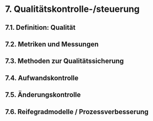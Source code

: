 # 7. Qualitätskontrolle-/steuerung
## 7.1. Definition: Qualität
## 7.2. Metriken und Messungen
## 7.3. Methoden zur Qualitätssicherung
## 7.4. Aufwandskontrolle
## 7.5. Änderungskontrolle
## 7.6. Reifegradmodelle / Prozessverbesserung
